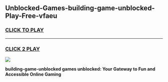 
## Unblocked-Games-building-game-unblocked-Play-Free-vfaeu
<h3>
<a href="https://premium76.site?title=building-game-unblocked&ref=18A1">CLICK TO PLAY</a></h3>
<hr>

<h3>
<a href="https://premium76.site?title=building-game-unblocked&ref=18A1">CLICK 2 PLAY</a>
  
</h3>

<a href="https://premium76.site?title=building-game-unblocked&ref=18A1"><img src="https://clearcache.store/games.png"></a>


**building-game-unblocked games unblocked: Your Gateway to Fun and Accessible Online Gaming**
